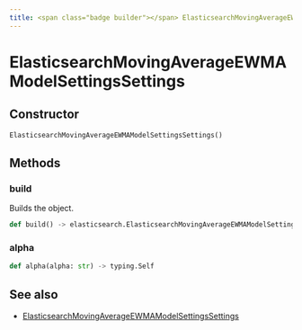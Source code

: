 ```yaml
---
title: <span class="badge builder"></span> ElasticsearchMovingAverageEWMAModelSettingsSettings
---
```

# <span class="badge builder"></span> ElasticsearchMovingAverageEWMAModelSettingsSettings

## Constructor

```python
ElasticsearchMovingAverageEWMAModelSettingsSettings()
```
## Methods

### <span class="badge object-method"></span> build

Builds the object.

```python
def build() -> elasticsearch.ElasticsearchMovingAverageEWMAModelSettingsSettings
```

### <span class="badge object-method"></span> alpha

```python
def alpha(alpha: str) -> typing.Self
```

## See also

 * <span class="badge object-type-class"></span> [ElasticsearchMovingAverageEWMAModelSettingsSettings](./object-ElasticsearchMovingAverageEWMAModelSettingsSettings.md)
